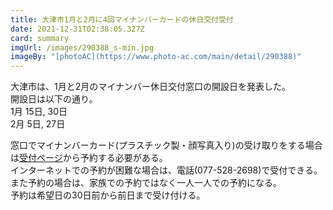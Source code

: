 ```yaml
---
title: 大津市1月と2月に4回マイナンバーカードの休日交付受付
date: 2021-12-31T02:38:05.327Z
card: summary
imgUrl: /images/290388_s-min.jpg
imageBy: "[photoAC](https://www.photo-ac.com/main/detail/290388)"
---
```

大津市は、1月と2月のマイナンバー休日交付窓口の開設日を発表した。  
開設日は以下の通り。  
1月 15日, 30日  
2月 5日, 27日

窓口でマイナンバーカード(プラスチック製・顔写真入り)の受け取りをする場合は[受付ページ](https://s-kantan.jp/city-otsu-u/reserve/offerList_detail.action?tempString=card)から予約する必要がある。  
インターネットでの予約が困難な場合は、電話(077-528-2698)で受付できる。  
また予約の場合は、家族での予約ではなく一人一人での予約になる。  
予約は希望日の30日前から前日まで受け付ける。